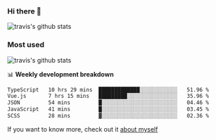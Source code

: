 ### Hi there 👋

<!--
**HondryTravis/HondryTravis** is a ✨ _special_ ✨ repository because its `README.md` (this file) appears on your GitHub profile.

Here are some ideas to get you started:

- 🔭 I’m currently working on ...
- 🌱 I’m currently learning ...
- 👯 I’m looking to collaborate on ...
- 🤔 I’m looking for help with ...
- 💬 Ask me about ...
- 📫 How to reach me: ...
- 😄 Pronouns: ...
- ⚡ Fun fact: ...
-->

![travis's github stats](https://github-readme-stats.vercel.app/api?username=HondryTravis&hide=stars)
### Most used
![travis's github stats](https://github-readme-stats.anuraghazra1.vercel.app/api/top-langs/?username=HondryTravis&layout=compact&hide_title=true)

📊 **Weekly development breakdown**

<!--START_SECTION:waka-->

```txt
TypeScript   10 hrs 29 mins  █████████████░░░░░░░░░░░░   51.96 %
Vue.js       7 hrs 15 mins   █████████░░░░░░░░░░░░░░░░   35.96 %
JSON         54 mins         █░░░░░░░░░░░░░░░░░░░░░░░░   04.46 %
JavaScript   41 mins         █░░░░░░░░░░░░░░░░░░░░░░░░   03.45 %
SCSS         28 mins         ▓░░░░░░░░░░░░░░░░░░░░░░░░   02.36 %
```

<!--END_SECTION:waka-->

If you want to know more, check out it [about myself](https://hondrytravis.github.io/)

